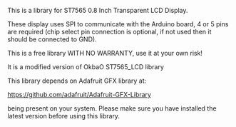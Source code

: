 This is a library for ST7565 0.8 Inch Transparent LCD Display.

These display uses SPI to communicate with the Arduino board, 4 or 5 pins are required (chip select pin connection is optional, if not used then it should be connected to GND).

This is a free library WITH NO WARRANTY, use it at your own risk!

It is a modified version of OkbaO ST7565_LCD library

This library depends on Adafruit GFX library at:

https://github.com/adafruit/Adafruit-GFX-Library

being present on your system. Please make sure you have installed the latest version before using this library.
